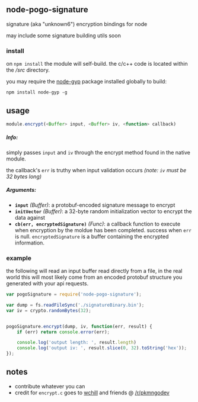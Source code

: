 ## node-pogo-signature
signature (aka "unknown6") encryption bindings for node

may include some signature building utils soon

### install
on `npm install` the module will self-build. the c/c++ code is located within the _/src_ directory.

you may require the [node-gyp](https://github.com/nodejs/node-gyp) package installed globally to build:

`npm install node-gyp -g`

## usage
```javascript
module.encrypt(<Buffer> input, <Buffer> iv, <function> callback)
```
##### Info:

simply passes `input` and `iv` through the encrypt method found in the native module.

the callback's `err` is truthy when input validation occurs _(note: `iv` must be 32 bytes long)_

##### Arguments:
* **`input`** _(Buffer)_: a protobuf-encoded signature message to encrypt
* **`initVector`** _(Buffer)_: a 32-byte random initialization vector to encrypt the data against
* **`cb(err, encryptedSignature)`** _(Func)_: a callback function to execute when encryption by the moldue has been completed. success when `err` is null. `encryptedSignature` is a buffer containing the encrypted information.

### example
the following will read an input buffer read directly from a file, in the real world this will most likely come from an encoded protobuf structure you generated with your api requests.
```javascript
var pogoSignature = require('node-pogo-signature');

var dump = fs.readFileSync('./signatureBinary.bin');
var iv = crypto.randomBytes(32);


pogoSignature.encrypt(dump, iv, function(err, result) {
	if (err) return console.error(err);

	console.log('output length: ', result.length)
    console.log('output iv: ', result.slice(0, 32).toString('hex'));
});
```

## notes

* contribute whatever you can
* credit for `encrypt.c` goes to [wchill](https://github.com/wchill) and friends @ [/r/pkmngodev](https://github.com/pkmngodev/Unknown6)
